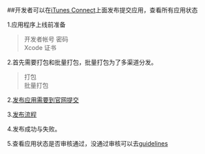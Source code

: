 ##开发者可以在[iTunes Connect](https://itunesconnect.apple.com)上面发布提交应用，查看所有应用状态  

1.应用程序上线前准备  
> 开发者帐号 密码  
> Xcode 证书  

2.首先需要打包和批量打包，批量打包为了多渠道分发。   
> 打包  
> 批量打包

2.[发布应用需要到官网提交](https://www.pgyer.com/doc/view/build_ipa)  

3.[发布流程](http://jingyan.baidu.com/article/5553fa82c861ac65a2393485.html)    

4.发布成功与失败。  

5.查看应用状态是否审核通过，没通过审核可以去[guidelines](https://developer.apple.com/app-store/review/guidelines/)  
